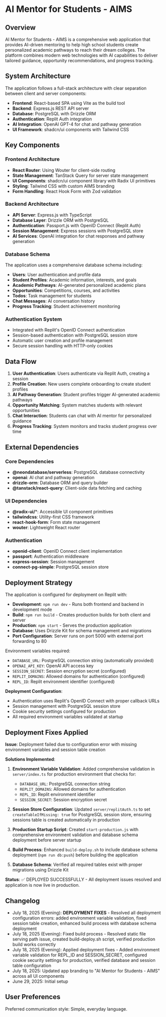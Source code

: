 # AI Mentor for Students - AIMS

## Overview

AI Mentor for Students - AIMS is a comprehensive web application that provides AI-driven mentoring to help high school students create personalized academic pathways to reach their dream colleges. The platform combines modern web technologies with AI capabilities to deliver tailored guidance, opportunity recommendations, and progress tracking.

## System Architecture

The application follows a full-stack architecture with clear separation between client and server components:

- **Frontend**: React-based SPA using Vite as the build tool
- **Backend**: Express.js REST API server
- **Database**: PostgreSQL with Drizzle ORM
- **Authentication**: Replit Auth integration
- **AI Integration**: OpenAI GPT-4 for chat and pathway generation
- **UI Framework**: shadcn/ui components with Tailwind CSS

## Key Components

### Frontend Architecture
- **React Router**: Using Wouter for client-side routing
- **State Management**: TanStack Query for server state management
- **UI Components**: shadcn/ui component library with Radix UI primitives
- **Styling**: Tailwind CSS with custom AIMS branding
- **Form Handling**: React Hook Form with Zod validation

### Backend Architecture
- **API Server**: Express.js with TypeScript
- **Database Layer**: Drizzle ORM with PostgreSQL
- **Authentication**: Passport.js with OpenID Connect (Replit Auth)
- **Session Management**: Express sessions with PostgreSQL store
- **AI Services**: OpenAI integration for chat responses and pathway generation

### Database Schema
The application uses a comprehensive database schema including:
- **Users**: User authentication and profile data
- **Student Profiles**: Academic information, interests, and goals
- **Academic Pathways**: AI-generated personalized academic plans
- **Opportunities**: Competitions, courses, and activities
- **Todos**: Task management for students
- **Chat Messages**: AI conversation history
- **Progress Tracking**: Student achievement monitoring

### Authentication System
- Integrated with Replit's OpenID Connect authentication
- Session-based authentication with PostgreSQL session store
- Automatic user creation and profile management
- Secure session handling with HTTP-only cookies

## Data Flow

1. **User Authentication**: Users authenticate via Replit Auth, creating a session
2. **Profile Creation**: New users complete onboarding to create student profiles
3. **AI Pathway Generation**: Student profiles trigger AI-generated academic pathways
4. **Opportunity Matching**: System matches students with relevant opportunities
5. **Chat Interaction**: Students can chat with AI mentor for personalized guidance
6. **Progress Tracking**: System monitors and tracks student progress over time

## External Dependencies

### Core Dependencies
- **@neondatabase/serverless**: PostgreSQL database connectivity
- **openai**: AI chat and pathway generation
- **drizzle-orm**: Database ORM and query builder
- **@tanstack/react-query**: Client-side data fetching and caching

### UI Dependencies
- **@radix-ui/***: Accessible UI component primitives
- **tailwindcss**: Utility-first CSS framework
- **react-hook-form**: Form state management
- **wouter**: Lightweight React router

### Authentication
- **openid-client**: OpenID Connect client implementation
- **passport**: Authentication middleware
- **express-session**: Session management
- **connect-pg-simple**: PostgreSQL session store

## Deployment Strategy

The application is configured for deployment on Replit with:

- **Development**: `npm run dev` - Runs both frontend and backend in development mode
- **Build**: `npm run build` - Creates production builds for both client and server
- **Production**: `npm start` - Serves the production application
- **Database**: Uses Drizzle Kit for schema management and migrations
- **Port Configuration**: Server runs on port 5000 with external port forwarding to 80

Environment variables required:
- `DATABASE_URL`: PostgreSQL connection string (automatically provided)
- `OPENAI_API_KEY`: OpenAI API access key
- `SESSION_SECRET`: Session encryption secret (configured)
- `REPLIT_DOMAINS`: Allowed domains for authentication (configured)
- `REPL_ID`: Replit environment identifier (configured)

**Deployment Configuration**:
- Authentication uses Replit's OpenID Connect with proper callback URLs
- Session management with PostgreSQL session store
- Cookie security settings configured for production
- All required environment variables validated at startup

## Deployment Fixes Applied

**Issue**: Deployment failed due to configuration error with missing environment variables and session table creation

**Solutions Implemented**:

1. **Environment Variable Validation**: Added comprehensive validation in `server/index.ts` for production environment that checks for:
   - `DATABASE_URL`: PostgreSQL connection string
   - `REPLIT_DOMAINS`: Allowed domains for authentication  
   - `REPL_ID`: Replit environment identifier
   - `SESSION_SECRET`: Session encryption secret

2. **Session Store Configuration**: Updated `server/replitAuth.ts` to set `createTableIfMissing: true` for PostgreSQL session store, ensuring sessions table is created automatically in production

3. **Production Startup Script**: Created `start-production.js` with comprehensive environment validation and database schema deployment before server startup

4. **Build Process**: Enhanced `build-deploy.sh` to include database schema deployment (`npm run db:push`) before building the application

5. **Database Schema**: Verified all required tables exist with proper migrations using Drizzle Kit

**Status**: ✅ DEPLOYED SUCCESSFULLY - All deployment issues resolved and application is now live in production.

## Changelog

- July 18, 2025 (Evening): **DEPLOYMENT FIXES** - Resolved all deployment configuration errors: added environment variable validation, fixed session table creation, enhanced build process with database schema deployment
- July 18, 2025 (Evening): Fixed build process - Resolved static file serving path issue, created build-deploy.sh script, verified production build works correctly
- July 18, 2025 (Evening): Applied deployment fixes - Added environment variable validation for REPL_ID and SESSION_SECRET, configured cookie security settings for production, verified database and session table configuration
- July 18, 2025: Updated app branding to "AI Mentor for Students - AIMS" across all UI components
- June 29, 2025: Initial setup

## User Preferences

Preferred communication style: Simple, everyday language.